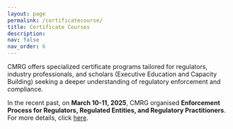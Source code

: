 ```yaml
---
layout: page
permalink: /certificatecourse/
title: Certificate Courses
description:
nav: false
nav_order: 6
---
```


CMRG offers specialized certificate programs tailored for regulators, industry professionals, and scholars (Executive Education and Capacity Building) seeking a deeper understanding of regulatory enforcement and compliance. 

In the recent past, on __March 10-11, 2025__, CMRG organised __Enforcement Process for Regulators, Regulated Entities, and Regulatory Practitioners__. For more details, click [here](/pages/pastevents.md).


